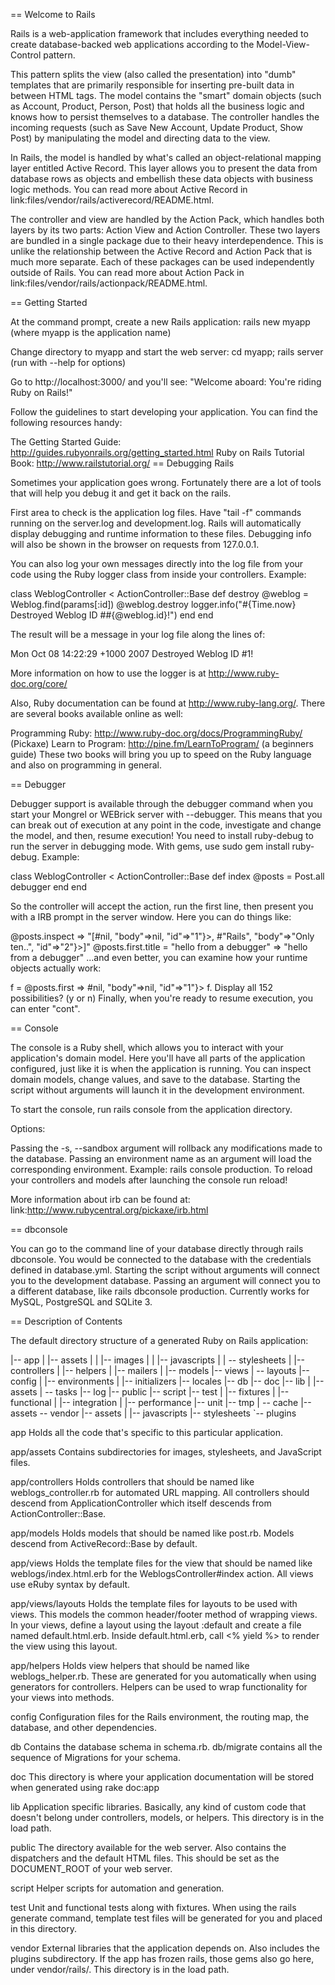 == Welcome to Rails

Rails is a web-application framework that includes everything needed to create database-backed web applications according to the Model-View-Control pattern.

This pattern splits the view (also called the presentation) into "dumb" templates that are primarily responsible for inserting pre-built data in between HTML tags. The model contains the "smart" domain objects (such as Account, Product, Person, Post) that holds all the business logic and knows how to persist themselves to a database. The controller handles the incoming requests (such as Save New Account, Update Product, Show Post) by manipulating the model and directing data to the view.

In Rails, the model is handled by what's called an object-relational mapping layer entitled Active Record. This layer allows you to present the data from database rows as objects and embellish these data objects with business logic methods. You can read more about Active Record in link:files/vendor/rails/activerecord/README.html.

The controller and view are handled by the Action Pack, which handles both layers by its two parts: Action View and Action Controller. These two layers are bundled in a single package due to their heavy interdependence. This is unlike the relationship between the Active Record and Action Pack that is much more separate. Each of these packages can be used independently outside of Rails. You can read more about Action Pack in link:files/vendor/rails/actionpack/README.html.

== Getting Started

At the command prompt, create a new Rails application: rails new myapp (where myapp is the application name)

Change directory to myapp and start the web server: cd myapp; rails server (run with --help for options)

Go to http://localhost:3000/ and you'll see: "Welcome aboard: You're riding Ruby on Rails!"

Follow the guidelines to start developing your application. You can find the following resources handy:

The Getting Started Guide: http://guides.rubyonrails.org/getting_started.html
Ruby on Rails Tutorial Book: http://www.railstutorial.org/
== Debugging Rails

Sometimes your application goes wrong. Fortunately there are a lot of tools that will help you debug it and get it back on the rails.

First area to check is the application log files. Have "tail -f" commands running on the server.log and development.log. Rails will automatically display debugging and runtime information to these files. Debugging info will also be shown in the browser on requests from 127.0.0.1.

You can also log your own messages directly into the log file from your code using the Ruby logger class from inside your controllers. Example:

class WeblogController < ActionController::Base def destroy @weblog = Weblog.find(params[:id]) @weblog.destroy logger.info("#{Time.now} Destroyed Weblog ID ##{@weblog.id}!") end end

The result will be a message in your log file along the lines of:

Mon Oct 08 14:22:29 +1000 2007 Destroyed Weblog ID #1!

More information on how to use the logger is at http://www.ruby-doc.org/core/

Also, Ruby documentation can be found at http://www.ruby-lang.org/. There are several books available online as well:

Programming Ruby: http://www.ruby-doc.org/docs/ProgrammingRuby/ (Pickaxe)
Learn to Program: http://pine.fm/LearnToProgram/ (a beginners guide)
These two books will bring you up to speed on the Ruby language and also on programming in general.

== Debugger

Debugger support is available through the debugger command when you start your Mongrel or WEBrick server with --debugger. This means that you can break out of execution at any point in the code, investigate and change the model, and then, resume execution! You need to install ruby-debug to run the server in debugging mode. With gems, use sudo gem install ruby-debug. Example:

class WeblogController < ActionController::Base def index @posts = Post.all debugger end end

So the controller will accept the action, run the first line, then present you with a IRB prompt in the server window. Here you can do things like:

@posts.inspect => "[#nil, "body"=>nil, "id"=>"1"}>, #"Rails", "body"=>"Only ten..", "id"=>"2"}>]" @posts.first.title = "hello from a debugger" => "hello from a debugger"
...and even better, you can examine how your runtime objects actually work:

f = @posts.first => #nil, "body"=>nil, "id"=>"1"}> f. Display all 152 possibilities? (y or n)
Finally, when you're ready to resume execution, you can enter "cont".

== Console

The console is a Ruby shell, which allows you to interact with your application's domain model. Here you'll have all parts of the application configured, just like it is when the application is running. You can inspect domain models, change values, and save to the database. Starting the script without arguments will launch it in the development environment.

To start the console, run rails console from the application directory.

Options:

Passing the -s, --sandbox argument will rollback any modifications made to the database.
Passing an environment name as an argument will load the corresponding environment. Example: rails console production.
To reload your controllers and models after launching the console run reload!

More information about irb can be found at: link:http://www.rubycentral.org/pickaxe/irb.html

== dbconsole

You can go to the command line of your database directly through rails dbconsole. You would be connected to the database with the credentials defined in database.yml. Starting the script without arguments will connect you to the development database. Passing an argument will connect you to a different database, like rails dbconsole production. Currently works for MySQL, PostgreSQL and SQLite 3.

== Description of Contents

The default directory structure of a generated Ruby on Rails application:

|-- app | |-- assets | | |-- images | | |-- javascripts | | -- stylesheets | |-- controllers | |-- helpers | |-- mailers | |-- models |-- views | -- layouts |-- config | |-- environments | |-- initializers |-- locales |-- db |-- doc |-- lib | |-- assets | -- tasks |-- log |-- public |-- script |-- test | |-- fixtures | |-- functional | |-- integration | |-- performance |-- unit |-- tmp | -- cache |-- assets -- vendor |-- assets | |-- javascripts |-- stylesheets `-- plugins

app Holds all the code that's specific to this particular application.

app/assets Contains subdirectories for images, stylesheets, and JavaScript files.

app/controllers Holds controllers that should be named like weblogs_controller.rb for automated URL mapping. All controllers should descend from ApplicationController which itself descends from ActionController::Base.

app/models Holds models that should be named like post.rb. Models descend from ActiveRecord::Base by default.

app/views Holds the template files for the view that should be named like weblogs/index.html.erb for the WeblogsController#index action. All views use eRuby syntax by default.

app/views/layouts Holds the template files for layouts to be used with views. This models the common header/footer method of wrapping views. In your views, define a layout using the layout :default and create a file named default.html.erb. Inside default.html.erb, call <% yield %> to render the view using this layout.

app/helpers Holds view helpers that should be named like weblogs_helper.rb. These are generated for you automatically when using generators for controllers. Helpers can be used to wrap functionality for your views into methods.

config Configuration files for the Rails environment, the routing map, the database, and other dependencies.

db Contains the database schema in schema.rb. db/migrate contains all the sequence of Migrations for your schema.

doc This directory is where your application documentation will be stored when generated using rake doc:app

lib Application specific libraries. Basically, any kind of custom code that doesn't belong under controllers, models, or helpers. This directory is in the load path.

public The directory available for the web server. Also contains the dispatchers and the default HTML files. This should be set as the DOCUMENT_ROOT of your web server.

script Helper scripts for automation and generation.

test Unit and functional tests along with fixtures. When using the rails generate command, template test files will be generated for you and placed in this directory.

vendor External libraries that the application depends on. Also includes the plugins subdirectory. If the app has frozen rails, those gems also go here, under vendor/rails/. This directory is in the load path.